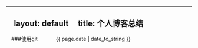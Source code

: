 <!--
@Author: callback
@Date:   2016-09-23T16:08:37+08:00
@Email:  heuuLZP@gmail.com
@Last modified by:   callback
@Last modified time: 2016-09-23T16:10:01+08:00
-->
---
　layout: default
　title: 个人博客总结
---
　###使用git
　　
　{{ page.date | date_to_string }}

